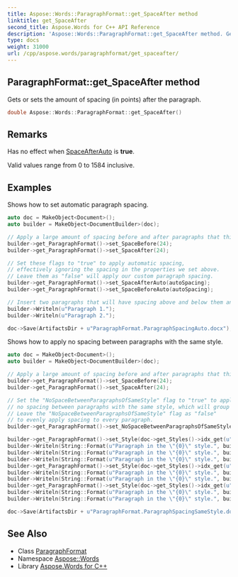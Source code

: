 ```yaml
---
title: Aspose::Words::ParagraphFormat::get_SpaceAfter method
linktitle: get_SpaceAfter
second_title: Aspose.Words for C++ API Reference
description: 'Aspose::Words::ParagraphFormat::get_SpaceAfter method. Gets or sets the amount of spacing (in points) after the paragraph in C++.'
type: docs
weight: 31000
url: /cpp/aspose.words/paragraphformat/get_spaceafter/
---
```

## ParagraphFormat::get_SpaceAfter method


Gets or sets the amount of spacing (in points) after the paragraph.

```cpp
double Aspose::Words::ParagraphFormat::get_SpaceAfter()
```

## Remarks


Has no effect when [SpaceAfterAuto](../get_spaceafterauto/) is **true**.

Valid values ​​range from 0 to 1584 inclusive.

## Examples



Shows how to set automatic paragraph spacing. 
```cpp
auto doc = MakeObject<Document>();
auto builder = MakeObject<DocumentBuilder>(doc);

// Apply a large amount of spacing before and after paragraphs that this builder will create.
builder->get_ParagraphFormat()->set_SpaceBefore(24);
builder->get_ParagraphFormat()->set_SpaceAfter(24);

// Set these flags to "true" to apply automatic spacing,
// effectively ignoring the spacing in the properties we set above.
// Leave them as "false" will apply our custom paragraph spacing.
builder->get_ParagraphFormat()->set_SpaceAfterAuto(autoSpacing);
builder->get_ParagraphFormat()->set_SpaceBeforeAuto(autoSpacing);

// Insert two paragraphs that will have spacing above and below them and save the document.
builder->Writeln(u"Paragraph 1.");
builder->Writeln(u"Paragraph 2.");

doc->Save(ArtifactsDir + u"ParagraphFormat.ParagraphSpacingAuto.docx");
```


Shows how to apply no spacing between paragraphs with the same style. 
```cpp
auto doc = MakeObject<Document>();
auto builder = MakeObject<DocumentBuilder>(doc);

// Apply a large amount of spacing before and after paragraphs that this builder will create.
builder->get_ParagraphFormat()->set_SpaceBefore(24);
builder->get_ParagraphFormat()->set_SpaceAfter(24);

// Set the "NoSpaceBetweenParagraphsOfSameStyle" flag to "true" to apply
// no spacing between paragraphs with the same style, which will group similar paragraphs.
// Leave the "NoSpaceBetweenParagraphsOfSameStyle" flag as "false"
// to evenly apply spacing to every paragraph.
builder->get_ParagraphFormat()->set_NoSpaceBetweenParagraphsOfSameStyle(noSpaceBetweenParagraphsOfSameStyle);

builder->get_ParagraphFormat()->set_Style(doc->get_Styles()->idx_get(u"Normal"));
builder->Writeln(String::Format(u"Paragraph in the \"{0}\" style.", builder->get_ParagraphFormat()->get_Style()->get_Name()));
builder->Writeln(String::Format(u"Paragraph in the \"{0}\" style.", builder->get_ParagraphFormat()->get_Style()->get_Name()));
builder->Writeln(String::Format(u"Paragraph in the \"{0}\" style.", builder->get_ParagraphFormat()->get_Style()->get_Name()));
builder->get_ParagraphFormat()->set_Style(doc->get_Styles()->idx_get(u"Quote"));
builder->Writeln(String::Format(u"Paragraph in the \"{0}\" style.", builder->get_ParagraphFormat()->get_Style()->get_Name()));
builder->Writeln(String::Format(u"Paragraph in the \"{0}\" style.", builder->get_ParagraphFormat()->get_Style()->get_Name()));
builder->get_ParagraphFormat()->set_Style(doc->get_Styles()->idx_get(u"Normal"));
builder->Writeln(String::Format(u"Paragraph in the \"{0}\" style.", builder->get_ParagraphFormat()->get_Style()->get_Name()));
builder->Writeln(String::Format(u"Paragraph in the \"{0}\" style.", builder->get_ParagraphFormat()->get_Style()->get_Name()));

doc->Save(ArtifactsDir + u"ParagraphFormat.ParagraphSpacingSameStyle.docx");
```

## See Also

* Class [ParagraphFormat](../)
* Namespace [Aspose::Words](../../)
* Library [Aspose.Words for C++](../../../)
